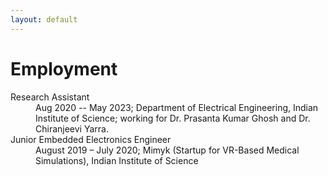 ```yaml
---
layout: default
---
```


# Employment

<dl>
   <dt>Research Assistant</dt>
      <dd> Aug 2020 -- May 2023; Department of Electrical Engineering, Indian Institute of Science; working for Dr. Prasanta Kumar Ghosh and Dr. Chiranjeevi Yarra.</dd>
   <dt>Junior Embedded Electronics Engineer </dt>
      <dd>August 2019 – July 2020; Mimyk (Startup for VR-Based Medical Simulations), Indian Institute of Science </dd>
</dl>
